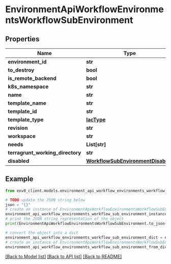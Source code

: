 # EnvironmentApiWorkflowEnvironmentsWorkflowSubEnvironment


## Properties

Name | Type | Description | Notes
------------ | ------------- | ------------- | -------------
**environment_id** | **str** |  | [optional] 
**to_destroy** | **bool** |  | [optional] 
**is_remote_backend** | **bool** |  | [optional] 
**k8s_namespace** | **str** |  | [optional] 
**name** | **str** |  | 
**template_name** | **str** |  | 
**template_id** | **str** |  | 
**template_type** | [**IacType**](IacType.md) |  | 
**revision** | **str** |  | [optional] 
**workspace** | **str** |  | [optional] 
**needs** | **List[str]** |  | [optional] 
**terragrunt_working_directory** | **str** |  | [optional] 
**disabled** | [**WorkflowSubEnvironmentDisabled**](WorkflowSubEnvironmentDisabled.md) |  | [optional] 

## Example

```python
from env0_client.models.environment_api_workflow_environments_workflow_sub_environment import EnvironmentApiWorkflowEnvironmentsWorkflowSubEnvironment

# TODO update the JSON string below
json = "{}"
# create an instance of EnvironmentApiWorkflowEnvironmentsWorkflowSubEnvironment from a JSON string
environment_api_workflow_environments_workflow_sub_environment_instance = EnvironmentApiWorkflowEnvironmentsWorkflowSubEnvironment.from_json(json)
# print the JSON string representation of the object
print(EnvironmentApiWorkflowEnvironmentsWorkflowSubEnvironment.to_json())

# convert the object into a dict
environment_api_workflow_environments_workflow_sub_environment_dict = environment_api_workflow_environments_workflow_sub_environment_instance.to_dict()
# create an instance of EnvironmentApiWorkflowEnvironmentsWorkflowSubEnvironment from a dict
environment_api_workflow_environments_workflow_sub_environment_from_dict = EnvironmentApiWorkflowEnvironmentsWorkflowSubEnvironment.from_dict(environment_api_workflow_environments_workflow_sub_environment_dict)
```
[[Back to Model list]](../README.md#documentation-for-models) [[Back to API list]](../README.md#documentation-for-api-endpoints) [[Back to README]](../README.md)


